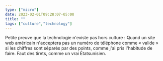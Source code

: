 ```yaml
---
type: ["micro"]
date: 2023-02-01T09:28:07-05:00
title: ""
tags: ["culture","technology"]
---
```

Petite preuve que la technologie n'existe pas hors culture : Quand un site web américain n'acceptera pas un numéro de téléphone comme « valide » si les chiffres sont séparés par des points, comme j'ai pris l'habitude de faire. Faut des tirets, comme un vrai Étatsunisien. 
